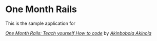 # One Month Rails

This is the sample application for 

[*One Month Rails: Teach yourself How to code*](http://www.onemonthrails.com)
by [*Akinbobola Akinola*](me@akinbobola.com)
